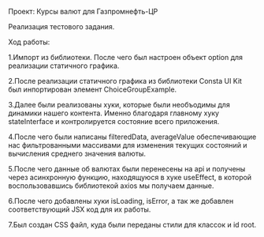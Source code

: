 Проект: Курсы валют для Газпромнефть-ЦР

Реализация тестового задания.

Ход работы:

1.Импорт из библиотеки. После чего был настроен объект option для реализации статичного графика.

2.После реализации статичного графика из библиотеки Consta UI Kit был инпортирован элемент ChoiceGroupExample.

3.Далее были реализованы хуки, которые были необъодимы для динамики нашего контента. Именно благодаря главному хуку stateInterface и контролируется состояние всего приложения.

4.После чего были написаны filteredData, averageValue обеспечивающие нас фильтрованными массивами для изменения текущих состояний и вычисления среднего значения валюты.

5.После чего данные об валютах были перенесены на api и получены через асинхронную функцию, находящуюся в хуке useEffect, в которой воспользовавшись библиотекой axios мы получаем данные.

6.После чего добавлены хуки isLoading, isError, а так же добавлен соответствующий JSX код для их работы.

7.Был создан CSS файл, куда были переданы стили для классок и id root.
